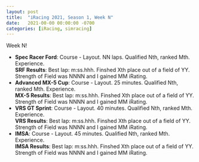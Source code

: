 ```yaml
---
layout: post
title:  "iRacing 2021, Season 1, Week N"
date:   2021-00-00 00:00:00 -0700
categories: [iRacing, simracing]
---
```

Week N!

* **Spec Racer Ford**: Course - Layout. NN laps. Qualified Nth, ranked Mth. Experience.  
**SRF Results**: Best lap: m:ss.hhh. Finshed Xth place out of a field of YY. Strength of Field was NNNN and I gained MM iRating.  
* **Advanced MX-5 Cup**: Course - Layout. 25 minutes. Qualified Nth, ranked Mth. Experience.  
**MX-5 Results**: Best lap: m:ss.hhh. Finshed Xth place out of a field of YY. Strength of Field was NNNN and I gained MM iRating.
* **VRS GT Sprint**: Course - Layout. 40 minutes. Qualified Nth, ranked Mth. Experience.  
**VRS Results**: Best lap: m:ss.hhh. Finshed Xth place out of a field of YY. Strength of Field was NNNN and I gained MM iRating.
* **IMSA**: Course - Layout. 45 minutes. Qualified Nth, ranked Mth. Experience.  
**IMSA Results**: Best lap: m:ss.hhh. Finshed Xth place out of a field of YY. Strength of Field was NNNN and I gained MM iRating.
